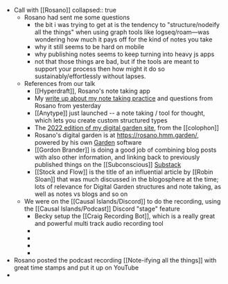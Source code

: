 - Call with [[Rosano]]
  collapsed:: true
	- Rosano had sent me some questions
		- the bit i was trying to get at is the tendency to "structure/nodeify all the things" when using graph tools like logseq/roam—was wondering how much it pays off for the kind of notes you take
		- why it still seems to be hard on mobile
		- why publishing notes seems to keep turning into heavy js apps
		- not that those things are bad, but if the tools are meant to support your process then how might it do so sustainably/effortlessly without lapses.
	- References from our talk
		- [[Hyperdraft]], Rosano's note taking app
		- My [write up about my note taking practice]( ((64b30d5f-ef6e-4e0f-9ae0-f1401e1db90e)) ) and questions from Rosano from yesterday
		- [[Anytype]] just launched -- a note taking / tool for thought, which lets you create custom structured types
		- The [2022 edition of my digital garden site]( ((647e2ae6-2289-414b-8655-806865bd3671)) ), from the [[colophon]]
		- Rosano's digital garden is at https://rosano.hmm.garden/, powered by his own [Garden](https://hmm.garden/) software
		- [[Gordon Brander]] is doing a good job of combining blog posts with also other information, and linking back to previously published things on the [[Subconscious]] [Substack](https://subconscious.substack.com/)
		- [[Stock and Flow]] is the title of an influential article by [[Robin Sloan]] that was much discussed in the blogosphere at the time; lots of relevance for Digital Garden structures and note taking, as well as notes vs blogs and so on
	- We were on the [[Causal Islands/Discord]] to do the recording, using the [[Causal Islands/Podcast]] Discord "stage" feature
		- Becky setup the [[Craig Recording Bot]], which is a really great and powerful multi track audio recording tool
		-
		-
		-
		-
- Rosano posted the podcast recording [[Note-ifying all the things]] with great time stamps and put it up on YouTube
-